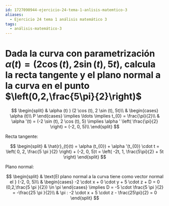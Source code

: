 ```yaml
---
id: 1727090944-ejercicio-24-tema-1-anlisis-matemtico-3
aliases:
  - Ejercicio 24 tema 1 análisis matemático 3
tags:
  - análisis-matemático-3
---
```


# Dada la curva con parametrización $\alpha(t) = (2 \cos (t), 2 \sin (t), 5t)$, calcula la recta tangente y el plano normal a la curva en el punto $\left(0,2,\frac{5\pi}{2}\right)$

$$
\begin{split}
    & \alpha (t) ) (2 \cos (t), 2 \sin (t), 5t)\\
    & \begin{cases}
        \alpha (t)\\
        P
    \end{cases} \implies \ldots  \implies t_{0} = \frac{\pi}{2}\\
    & \alpha '(t) = (-2 \sin (t), 2 \cos (t), 5) \implies \alpha ' \left( \frac{\pi}{2} \right) = (-2, 0, 5)\\
\end{split}
$$

Recta tangente:

$$
\begin{split}
    & \hat{r}_{t}(t) = \alpha (t_{0}) + \alpha '(t_{0}) \cdot t = \left( 0, 2, \frac{5 \pi }{2} \right) + (-2, 0, 5)t = \left( -2t, 1, \frac{5\pi}{2} + 5t \right)
\end{split}
$$

Plano normal:

$$
\begin{split}
    & \text{El plano normal a la curva tiene como vector normal el } (-2, 0, 5)\\
    & \begin{cases}
        -2 \cdot x + 0 \cdot y + 5 \cdot z + D = 0
        (0,2,\frac{5 \pi }{2}) \in \pi
    \end{cases} \implies D = -5 \cdot \frac{5 \pi }{2} = -\frac{25 \pi }{2}\\
    & \pi : -2 \cdot x + 5 \cdot z - \frac{25\pi}{2} = 0
\end{split}
$$

